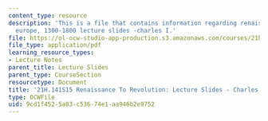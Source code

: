 ```yaml
---
content_type: resource
description: 'This is a file that contains information regarding renaissance to revolution:
  europe, 1300-1800 lecture slides -charles I.'
file: https://ol-ocw-studio-app-production.s3.amazonaws.com/courses/21h-141-renaissance-to-revolution-europe-1300-1800-spring-2015/9cd1f4525a83c53674e1aa946b2e9752_MIT21H_141S15_Charles1.pdf
file_type: application/pdf
learning_resource_types:
- Lecture Notes
parent_title: Lecture Slides
parent_type: CourseSection
resourcetype: Document
title: '21H.141S15 Renaissance To Revolution: Lecture Slides - Charles I'
type: OCWFile
uid: 9cd1f452-5a83-c536-74e1-aa946b2e9752
---
```


